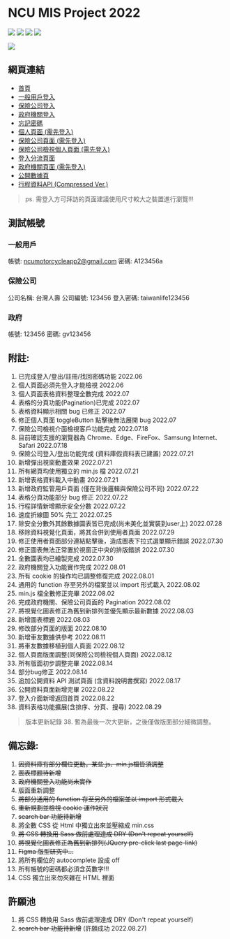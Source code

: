 # NCU MIS Project 2022

![](https://badgen.net/github/watchers/QI-XIANG/NCU_Project_Demo) ![](https://badgen.net/github/commits/QI-XIANG/NCU_Project_Demo) ![](https://badgen.net/github/last-commit/QI-XIANG/NCU_Project_Demo) ![](https://badgen.net/github/license/QI-XIANG/NCU_Project_Demo)

![](https://i.imgur.com/uWQ6eml.png)

## 網頁連結

* [首頁](https://qi-xiang.github.io/ProjectWebsite/)
* [一般用戶登入](https://qi-xiang.github.io/NCU_Project_Demo/FireBaseDemo/userLogin.html)
* [保險公司登入](https://qi-xiang.github.io/NCU_Project_Demo/FireBaseDemo/insuranceCompany_login.html)
* [政府機關登入](https://qi-xiang.github.io/NCU_Project_Demo/FireBaseDemo/Government_login.html)
* [忘記密碼](https://qi-xiang.github.io/NCU_Project_Demo/FireBaseDemo/resetPassword.html)
* [個人頁面 (需先登入)](https://qi-xiang.github.io/NCU_Project_Demo/FireBaseDemo/user_profile.html)
* [保險公司頁面 (需先登入)](https://qi-xiang.github.io/NCU_Project_Demo/FireBaseDemo/InsuranceCompany.html)
* [保險公司檢視個人頁面 (需先登入)](https://qi-xiang.github.io/NCU_Project_Demo/FireBaseDemo/insuranceCompany_UserProfile.html)
* [登入分流頁面](https://qi-xiang.github.io/NCU_Project_Demo/FireBaseDemo/login_seperation.html)
* [政府機關頁面 (需先登入)](https://qi-xiang.github.io/NCU_Project_Demo/FireBaseDemo/Government.html)
* [公開數據頁](https://qi-xiang.github.io/NCU_Project_Demo/FireBaseDemo/publicData.html)
* [行程資料API (Compressed Ver.)](https://qi-xiang.github.io/NCU_Project_Demo/FireBaseDemo/ApiTestCompressed.json)

> ps. 需登入方可拜訪的頁面建議使用尺寸較大之裝置進行瀏覽!!!

## 測試帳號

### 一般用戶

帳號: ncumotorcycleapp2@gmail.com
密碼: A123456a

### 保險公司

公司名稱: 台灣人壽
公司編號: 123456
登入密碼: taiwanlife123456

### 政府

帳號: 123456
密碼: gv123456

## 附註:

1. 已完成登入/登出/註冊/找回密碼功能 2022.06
2. 個人頁面必須先登入才能檢視 2022.06
3. 個人頁面表格資料整理全數完成 2022.07
4. 表格的分頁功能(Pagination)已完成 2022.07
5. 表格資料顯示相關 bug 已修正 2022.07
6. 修正個人頁面 toggleButton 點擊後無法展開 bug 2022.07
7. 保險公司檢視介面檢視客戶功能完成 2022.07.18
8. 目前確認支援的瀏覽器為 Chrome、Edge、FireFox、Samsung Internet、Safari 2022.07.18
9. 保險公司登入/登出功能完成 (資料庫假資料表已建置) 2022.07.21
10. 新增彈出視窗動畫效果 2022.07.21
11. 所有網頁均使用獨立的 min.js 檔 2022.07.21
12. 新增表格資料載入中動畫 2022.07.21
13. 新增政府監管用戶頁面 (僅在背後邏輯與保險公司不同) 2022.07.22
14. 表格分頁功能部分 bug 修正 2022.07.22
15. 行程詳情新增顯示安全分數 2022.07.22
16. 速度折線圖 50% 完工 2022.07.25
17. 除安全分數外其餘數據圖表皆已完成(尚未美化並實裝到user上) 2022.07.28
18. 移除資料視覺化頁面，將其合併到使用者頁面 2022.07.29
19. 修正使用者頁面部分連結點擊後，造成圖表下拉式選單顯示錯誤 2022.07.30
20. 修正圖表無法正常置於視窗正中央的排版錯誤 2022.07.30
21. 全數圖表均已繪製完成 2022.07.30
22. 政府機關登入功能實作完成 2022.08.01
23. 所有 cookie 的操作均已調整修復完成 2022.08.01
24. 通用的 function 存至另外的檔案並以 import 形式載入 2022.08.02
25. min.js 檔全數修正完畢 2022.08.02
26. 完成政府機關、保險公司頁面的 Pagination 2022.08.02
27. 將視覺化圖表修正為舊到新排列並優先顯示最新數據 2022.08.03
28. 新增圖表標題 2022.08.03
29. 修改部分頁面的版面 2022.08.10 
30. 新增車友數據供參考 2022.08.11
31. 將車友數據移植到個人頁面 2022.08.12
32. 個人頁面版面調整(同保險公司檢視個人頁面) 2022.08.12
33. 所有版面初步調整完畢 2022.08.14
34. 部分bug修正 2022.08.14
35. 追加公開資料 API 測試頁面 (含資料說明書撰寫) 2022.08.17 
36. 公開資料頁面新增完畢 2022.08.22
37. 登入介面新增返回首頁 2022.08.22
38. 資料表格功能擴展(含排序、分頁、搜尋) 2022.08.29

> 版本更新紀錄 38. 暫為最後一次大更新，之後僅做版面部分細微調整。

## 備忘錄:

1. ~~因資料庫有部分欄位更動，某些.js、min.js檔皆須調整~~
2. ~~圖表標題待新增~~
3. ~~政府機關登入功能尚未實作~~
4. 版面重新調整
5. ~~將部分通用的 function 存至另外的檔案並以 import 形式載入~~
6. ~~重新規劃並檢視 cookie 運作狀況~~
7. ~~search bar 功能待新增~~
8. 將全數 CSS 從 Html 中獨立出來並壓縮成 min.css
9. ~~將 CSS 轉換用 Sass 做前處理達成 DRY (Don't repeat yourself)~~
10. ~~將視覺化圖表修正為舊到新排列(JQuery pre-click last page-link)~~
11. ~~Figma 版型研究中...~~
12. 將所有欄位的 autocomplete 設成 off
13. 所有帳號的密碼都必須含英數字!!!
14. CSS 獨立出來勿夾雜在 HTML 裡面

## 許願池

1. 將 CSS 轉換用 Sass 做前處理達成 DRY (Don't repeat yourself)
2. ~~search bar 功能待新增~~ (許願成功 2022.08.27)